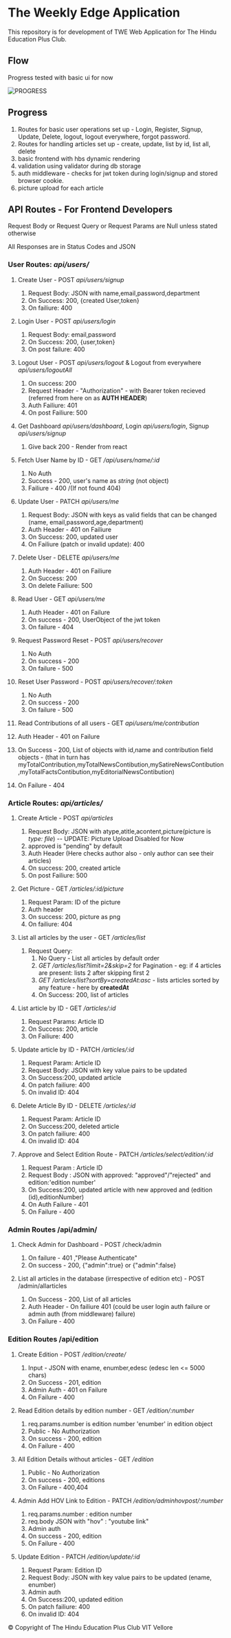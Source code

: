 # The Weekly Edge Application

This repository is for development of TWE Web Application for The Hindu Education Plus Club. 

## Flow

Progress tested with basic ui for now

![PROGRESS](./images/backendProgress3.png)

## Progress

1. Routes for basic user operations set up - Login, Register, Signup, Update, Delete, logout, logout everywhere, forgot password.
2. Routes for handling articles set up - create, update, list by id, list all, delete
3. basic frontend with hbs dynamic rendering
4. validation using validator during db storage
5. auth middleware - checks for jwt token during login/signup and stored browser cookie.
6. picture upload for each article

## API Routes - For Frontend Developers

Request Body or Request Query or Request Params are Null unless stated otherwise

All Responses are in Status Codes and JSON

### User Routes: *api/users/*

1. Create User - POST *api/users/signup*
   1. Request Body: JSON with name,email,password,department
   2. On Success: 200, {created User,token}
   3. On failiure: 400


2. Login User - POST *api/users/login*
   1. Request Body: email,password
   2. On Success: 200, {user,token}
   3. On post failure: 400


3. Logout User - POST *api/users/logout* & Logout from everywhere *api/users/logoutAll*
   1. On success: 200
   2. Request Header - "Authorization" - with Bearer token recieved (referred from here on as **AUTH HEADER**)
   3. Auth Failiure: 401
   4. On post Failiure: 500

4. Get Dashboard *api/users/dashboard*, Login *api/users/login*, Signup *api/users/signup*
   1. Give back 200 - Render from react

5. Fetch User Name by ID - GET */api/users/name/:id*
   1. No Auth
   2. Success - 200, user's name as *string* (not object)
   3. Failiure - 400 /(If not found 404)

6. Update User - PATCH *api/users/me*
   1. Request Body: JSON with keys as valid fields that can be changed (name, email,password,age,department)
   2. Auth Header - 401 on Failiure
   3. On Success: 200, updated user
   4. On Failiure (patch or invalid update): 400

7. Delete User - DELETE *api/users/me*
   1. Auth Header - 401 on Failiure
   2. On Success: 200
   3. On delete Failiure: 500

8. Read User - GET *api/users/me*
   1. Auth Header - 401 on Failure
   2. On success - 200, UserObject of the jwt token
   3. On failure - 404

9. Request Password Reset - POST *api/users/recover*
   1. No Auth 
   2. On success - 200
   3. On failure - 500

9. Reset User Password - POST *api/users/recover/:token*
   1. No Auth
   2. On success - 200
   3. On failure - 500

9.  Read Contributions of all users - GET *api/users/me/contribution*
   1. Auth Header - 401 on Failure
   2. On Success - 200, List of objects with id,name and contribution field objects - (that in turn has myTotalContribution,myTotalNewsContibution,mySatireNewsContibution,myTotalFactsContibution,myEditorialNewsContibution)
   3. On Failure - 404

### Article Routes: *api/articles/*

1. Create Article - POST *api/articles*
   1. Request Body: JSON with atype,atitle,acontent,picture(picture is *type: file*) -- UPDATE: Picture Upload Disabled for Now
   2. approved is "pending" by default
   3. Auth Header (Here checks author also - only author can see their articles)
   4. On success: 200, created article
   5. On post Failiure: 500

2. Get Picture - GET */articles/:id/picture*
   1. Request Param: ID of the picture
   2. Auth header
   3. On success: 200, picture as png
   4. On failiure: 404

3. List all articles by the user - GET */articles/list*
   1. Request Query:
      1. No Query - List all articles by default order
      2. *GET /articles/list?limit=2&skip=2* for Pagination - eg: if 4 articles are present: lists 2 after skipping first 2
      3. *GET /articles/list?sortBy=createdAt:asc* - lists articles sorted by any feature - here by **createdAt**
      4. On Success: 200, list of articles

4. List article by ID - GET */articles/:id*
   1. Request Params: Article ID
   2. On Success: 200, article
   3. On Failiure: 400

5. Update article by ID - PATCH */articles/:id*
   1. Request Param: Article ID
   2. Request Body: JSON with key value pairs to be updated 
   3. On Success:200, updated article
   4. On patch failiure: 400
   5. On invalid ID: 404

6. Delete Article By ID - DELETE */articles/:id*
   1. Request Param: Article ID
   2. On Success:200, deleted article
   3. On patch failiure: 400
   4. On invalid ID: 404

7. Approve and Select Edition Route - PATCH */articles/select/edition/:id*
   1. Request Param : Article ID
   2. Request Body : JSON with approved: "approved"/"rejected" and edition:'edition number'
   3. On Success:200, updated article with new approved and (edition (id),editionNumber)
   4. On Auth Failure - 401
   5. On Failure - 400
   
### Admin Routes /api/admin/

   1. Check Admin for Dashboard - POST /check/admin
      1. On failure - 401 ,"Please Authenticate"
      2. On success - 200, {"admin":true} or {"admin":false}

   2. List all articles in the database (irrespective of edition etc) - POST /admin/allarticles
      1. On Success - 200, List of all articles
      2. Auth Header - On failiure 401 (could be user login auth failure or admin auth (from middleware) failure)
      3. On Failure - 400
   

### Edition Routes /api/edition

1. Create Edition - POST */edition/create/*
   1. Input - JSON with ename, enumber,edesc (edesc len <= 5000 chars)
   2. On Success - 201, edition
   3. Admin Auth - 401 on Failure
   4. On Failure - 400

2. Read Edition details by edition number - GET */edition/:number*
   1. req.params.number is edition number 'enumber' in edition object
   2. Public - No Authorization
   3. On success - 200, edition
   4. On Failure - 400

3. All Edition Details without articles - GET */edition*
   1. Public - No Authorization
   2. On success - 200, editions
   3. On Failure - 400,404

4. Admin Add HOV Link to Edition - PATCH */edition/adminhovpost/:number*
   1. req.params.number : edition number
   2. req.body JSON with "hov" : "youtube link"
   3. Admin auth
   4. On success - 200, edition
   5. On Failure - 400

5. Update Edition - PATCH */edition/update/:id*
   1. Request Param: Edition ID
   2. Request Body: JSON with key value pairs to be updated  (ename, enumber)
   3. Admin auth
   4. On Success:200, updated edition
   5. On patch failiure: 400
   6. On invalid ID: 404

&copy;
Copyright of The Hindu Education Plus Club VIT Vellore